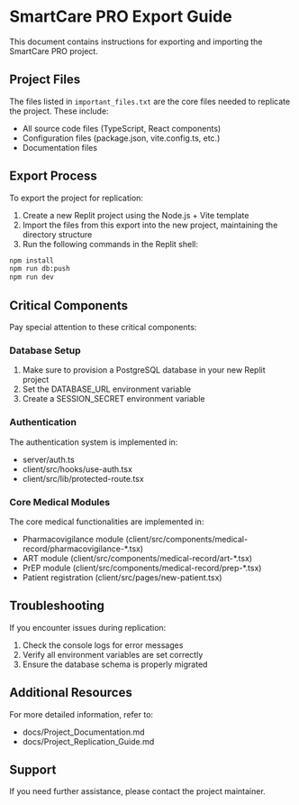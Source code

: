 # SmartCare PRO Export Guide

This document contains instructions for exporting and importing the SmartCare PRO project.

## Project Files

The files listed in `important_files.txt` are the core files needed to replicate the project. These include:

- All source code files (TypeScript, React components)
- Configuration files (package.json, vite.config.ts, etc.)
- Documentation files

## Export Process

To export the project for replication:

1. Create a new Replit project using the Node.js + Vite template
2. Import the files from this export into the new project, maintaining the directory structure
3. Run the following commands in the Replit shell:

```bash
npm install
npm run db:push
npm run dev
```

## Critical Components

Pay special attention to these critical components:

### Database Setup

1. Make sure to provision a PostgreSQL database in your new Replit project
2. Set the DATABASE_URL environment variable
3. Create a SESSION_SECRET environment variable

### Authentication

The authentication system is implemented in:
- server/auth.ts
- client/src/hooks/use-auth.tsx
- client/src/lib/protected-route.tsx

### Core Medical Modules

The core medical functionalities are implemented in:
- Pharmacovigilance module (client/src/components/medical-record/pharmacovigilance-*.tsx)
- ART module (client/src/components/medical-record/art-*.tsx)
- PrEP module (client/src/components/medical-record/prep-*.tsx)
- Patient registration (client/src/pages/new-patient.tsx)

## Troubleshooting

If you encounter issues during replication:

1. Check the console logs for error messages
2. Verify all environment variables are set correctly
3. Ensure the database schema is properly migrated

## Additional Resources

For more detailed information, refer to:
- docs/Project_Documentation.md
- docs/Project_Replication_Guide.md

## Support

If you need further assistance, please contact the project maintainer.
